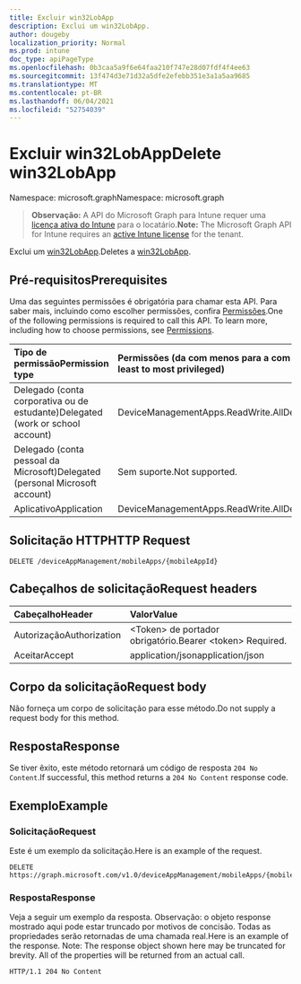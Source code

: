 ```yaml
---
title: Excluir win32LobApp
description: Exclui um win32LobApp.
author: dougeby
localization_priority: Normal
ms.prod: intune
doc_type: apiPageType
ms.openlocfilehash: 0b3caa5a9f6e64faa210f747e28d07fdf4f4ee63
ms.sourcegitcommit: 13f474d3e71d32a5dfe2efebb351e3a1a5aa9685
ms.translationtype: MT
ms.contentlocale: pt-BR
ms.lasthandoff: 06/04/2021
ms.locfileid: "52754039"
---
```

# <a name="delete-win32lobapp"></a><span data-ttu-id="823cb-103">Excluir win32LobApp</span><span class="sxs-lookup"><span data-stu-id="823cb-103">Delete win32LobApp</span></span>

<span data-ttu-id="823cb-104">Namespace: microsoft.graph</span><span class="sxs-lookup"><span data-stu-id="823cb-104">Namespace: microsoft.graph</span></span>

> <span data-ttu-id="823cb-105">**Observação:** A API do Microsoft Graph para Intune requer uma [licença ativa do Intune](https://go.microsoft.com/fwlink/?linkid=839381) para o locatário.</span><span class="sxs-lookup"><span data-stu-id="823cb-105">**Note:** The Microsoft Graph API for Intune requires an [active Intune license](https://go.microsoft.com/fwlink/?linkid=839381) for the tenant.</span></span>

<span data-ttu-id="823cb-106">Exclui um [win32LobApp](../resources/intune-apps-win32lobapp.md).</span><span class="sxs-lookup"><span data-stu-id="823cb-106">Deletes a [win32LobApp](../resources/intune-apps-win32lobapp.md).</span></span>

## <a name="prerequisites"></a><span data-ttu-id="823cb-107">Pré-requisitos</span><span class="sxs-lookup"><span data-stu-id="823cb-107">Prerequisites</span></span>
<span data-ttu-id="823cb-p101">Uma das seguintes permissões é obrigatória para chamar esta API. Para saber mais, incluindo como escolher permissões, confira [Permissões](/graph/permissions-reference).</span><span class="sxs-lookup"><span data-stu-id="823cb-p101">One of the following permissions is required to call this API. To learn more, including how to choose permissions, see [Permissions](/graph/permissions-reference).</span></span>

|<span data-ttu-id="823cb-110">Tipo de permissão</span><span class="sxs-lookup"><span data-stu-id="823cb-110">Permission type</span></span>|<span data-ttu-id="823cb-111">Permissões (da com menos para a com mais privilégios)</span><span class="sxs-lookup"><span data-stu-id="823cb-111">Permissions (from least to most privileged)</span></span>|
|:---|:---|
|<span data-ttu-id="823cb-112">Delegado (conta corporativa ou de estudante)</span><span class="sxs-lookup"><span data-stu-id="823cb-112">Delegated (work or school account)</span></span>|<span data-ttu-id="823cb-113">DeviceManagementApps.ReadWrite.All</span><span class="sxs-lookup"><span data-stu-id="823cb-113">DeviceManagementApps.ReadWrite.All</span></span>|
|<span data-ttu-id="823cb-114">Delegado (conta pessoal da Microsoft)</span><span class="sxs-lookup"><span data-stu-id="823cb-114">Delegated (personal Microsoft account)</span></span>|<span data-ttu-id="823cb-115">Sem suporte.</span><span class="sxs-lookup"><span data-stu-id="823cb-115">Not supported.</span></span>|
|<span data-ttu-id="823cb-116">Aplicativo</span><span class="sxs-lookup"><span data-stu-id="823cb-116">Application</span></span>|<span data-ttu-id="823cb-117">DeviceManagementApps.ReadWrite.All</span><span class="sxs-lookup"><span data-stu-id="823cb-117">DeviceManagementApps.ReadWrite.All</span></span>|

## <a name="http-request"></a><span data-ttu-id="823cb-118">Solicitação HTTP</span><span class="sxs-lookup"><span data-stu-id="823cb-118">HTTP Request</span></span>
<!-- {
  "blockType": "ignored"
}
-->
``` http
DELETE /deviceAppManagement/mobileApps/{mobileAppId}
```

## <a name="request-headers"></a><span data-ttu-id="823cb-119">Cabeçalhos de solicitação</span><span class="sxs-lookup"><span data-stu-id="823cb-119">Request headers</span></span>
|<span data-ttu-id="823cb-120">Cabeçalho</span><span class="sxs-lookup"><span data-stu-id="823cb-120">Header</span></span>|<span data-ttu-id="823cb-121">Valor</span><span class="sxs-lookup"><span data-stu-id="823cb-121">Value</span></span>|
|:---|:---|
|<span data-ttu-id="823cb-122">Autorização</span><span class="sxs-lookup"><span data-stu-id="823cb-122">Authorization</span></span>|<span data-ttu-id="823cb-123">&lt;Token&gt; de portador obrigatório.</span><span class="sxs-lookup"><span data-stu-id="823cb-123">Bearer &lt;token&gt; Required.</span></span>|
|<span data-ttu-id="823cb-124">Aceitar</span><span class="sxs-lookup"><span data-stu-id="823cb-124">Accept</span></span>|<span data-ttu-id="823cb-125">application/json</span><span class="sxs-lookup"><span data-stu-id="823cb-125">application/json</span></span>|

## <a name="request-body"></a><span data-ttu-id="823cb-126">Corpo da solicitação</span><span class="sxs-lookup"><span data-stu-id="823cb-126">Request body</span></span>
<span data-ttu-id="823cb-127">Não forneça um corpo de solicitação para esse método.</span><span class="sxs-lookup"><span data-stu-id="823cb-127">Do not supply a request body for this method.</span></span>

## <a name="response"></a><span data-ttu-id="823cb-128">Resposta</span><span class="sxs-lookup"><span data-stu-id="823cb-128">Response</span></span>
<span data-ttu-id="823cb-129">Se tiver êxito, este método retornará um código de resposta `204 No Content`.</span><span class="sxs-lookup"><span data-stu-id="823cb-129">If successful, this method returns a `204 No Content` response code.</span></span>

## <a name="example"></a><span data-ttu-id="823cb-130">Exemplo</span><span class="sxs-lookup"><span data-stu-id="823cb-130">Example</span></span>

### <a name="request"></a><span data-ttu-id="823cb-131">Solicitação</span><span class="sxs-lookup"><span data-stu-id="823cb-131">Request</span></span>
<span data-ttu-id="823cb-132">Este é um exemplo da solicitação.</span><span class="sxs-lookup"><span data-stu-id="823cb-132">Here is an example of the request.</span></span>
``` http
DELETE https://graph.microsoft.com/v1.0/deviceAppManagement/mobileApps/{mobileAppId}
```

### <a name="response"></a><span data-ttu-id="823cb-133">Resposta</span><span class="sxs-lookup"><span data-stu-id="823cb-133">Response</span></span>
<span data-ttu-id="823cb-p102">Veja a seguir um exemplo da resposta. Observação: o objeto response mostrado aqui pode estar truncado por motivos de concisão. Todas as propriedades serão retornadas de uma chamada real.</span><span class="sxs-lookup"><span data-stu-id="823cb-p102">Here is an example of the response. Note: The response object shown here may be truncated for brevity. All of the properties will be returned from an actual call.</span></span>
``` http
HTTP/1.1 204 No Content
```




